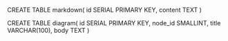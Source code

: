 CREATE TABLE markdown(
    id SERIAL PRIMARY KEY,
    content TEXT
)

CREATE TABLE diagram(
    id SERIAL PRIMARY KEY,
    node_id SMALLINT,
    title VARCHAR(100),
    body TEXT
)